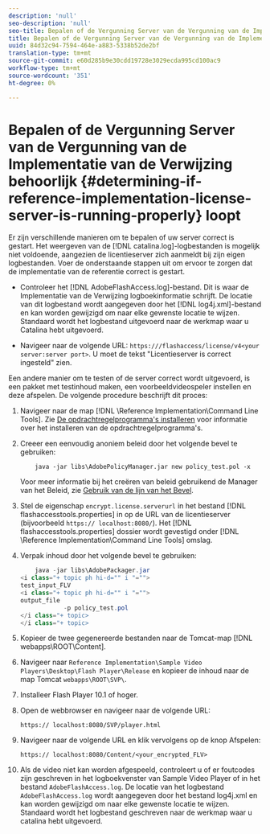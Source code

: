 ```yaml
---
description: 'null'
seo-description: 'null'
seo-title: Bepalen of de Vergunning Server van de Vergunning van de Implementatie van de Verwijzing behoorlijk loopt
title: Bepalen of de Vergunning Server van de Vergunning van de Implementatie van de Verwijzing behoorlijk loopt
uuid: 84d32c94-7594-464e-a883-5338b52de2bf
translation-type: tm+mt
source-git-commit: e60d285b9e30cdd19728e3029ecda995cd100ac9
workflow-type: tm+mt
source-wordcount: '351'
ht-degree: 0%

---
```



# Bepalen of de Vergunning Server van de Vergunning van de Implementatie van de Verwijzing behoorlijk {#determining-if-reference-implementation-license-server-is-running-properly} loopt

Er zijn verschillende manieren om te bepalen of uw server correct is gestart. Het weergeven van de [!DNL catalina.log]-logbestanden is mogelijk niet voldoende, aangezien de licentieserver zich aanmeldt bij zijn eigen logbestanden. Voer de onderstaande stappen uit om ervoor te zorgen dat de implementatie van de referentie correct is gestart.

* Controleer het [!DNL AdobeFlashAccess.log]-bestand. Dit is waar de Implementatie van de Verwijzing logboekinformatie schrijft. De locatie van dit logbestand wordt aangegeven door het [!DNL log4j.xml]-bestand en kan worden gewijzigd om naar elke gewenste locatie te wijzen. Standaard wordt het logbestand uitgevoerd naar de werkmap waar u Catalina hebt uitgevoerd.

* Navigeer naar de volgende URL: `https:///flashaccess/license/v4<your server:server port>`. U moet de tekst &quot;Licentieserver is correct ingesteld&quot; zien.

Een andere manier om te testen of de server correct wordt uitgevoerd, is een pakket met testinhoud maken, een voorbeeldvideospeler instellen en deze afspelen. De volgende procedure beschrijft dit proces:

1. Navigeer naar de map [!DNL \Reference Implementation\Command Line Tools]. Zie [De opdrachtregelprogramma&#39;s installeren](../aaxs-reference-implementations/command-line-tools/aaxs-ref-impl-command-line-overview.md#installing-the-command-line-tools) voor informatie over het installeren van de opdrachtregelprogramma&#39;s.

1. Creeer een eenvoudig anoniem beleid door het volgende bevel te gebruiken:

   ```
       java -jar libs\AdobePolicyManager.jar new policy_test.pol -x
   ```

   Voor meer informatie bij het creëren van beleid gebruikend de Manager van het Beleid, zie [Gebruik van de lijn van het Bevel](../aaxs-reference-implementations/command-line-tools/policy-manager/command-line-usage.md).

1. Stel de eigenschap `encrypt.license.serverurl` in het bestand [!DNL flashaccesstools.properties] in op de URL van de licentieserver (bijvoorbeeld `https:// localhost:8080/`). Het [!DNL flashaccesstools.properties] dossier wordt gevestigd onder [!DNL \Reference Implementation\Command Line Tools] omslag.

1. Verpak inhoud door het volgende bevel te gebruiken:

   ```java
       java -jar libs\AdobePackager.jar  
   <i class="+ topic ph hi-d="" i "="">
   test_input_FLV  
   <i class="+ topic ph hi-d="" i "="">
   output_file  
               -p policy_test.pol 
   </i class="+ topic> 
   </i class="+ topic>
   ```

1. Kopieer de twee gegenereerde bestanden naar de Tomcat-map [!DNL webapps\ROOT\Content].
1. Navigeer naar `Reference Implementation\Sample Video Players\Desktop\Flash Player\Release` en kopieer de inhoud naar de map Tomcat `webapps\ROOT\SVP\`.
1. Installeer Flash Player 10.1 of hoger.
1. Open de webbrowser en navigeer naar de volgende URL:

   `https:// localhost:8080/SVP/player.html`
1. Navigeer naar de volgende URL en klik vervolgens op de knop Afspelen:

   `https:// localhost:8080/Content/<your_encrypted_FLV>`
1. Als de video niet kan worden afgespeeld, controleert u of er foutcodes zijn geschreven in het logboekvenster van Sample Video Player of in het bestand `AdobeFlashAccess.log`. De locatie van het logbestand `AdobeFlashAccess.log` wordt aangegeven door het bestand log4j.xml en kan worden gewijzigd om naar elke gewenste locatie te wijzen. Standaard wordt het logbestand geschreven naar de werkmap waar u catalina hebt uitgevoerd.
